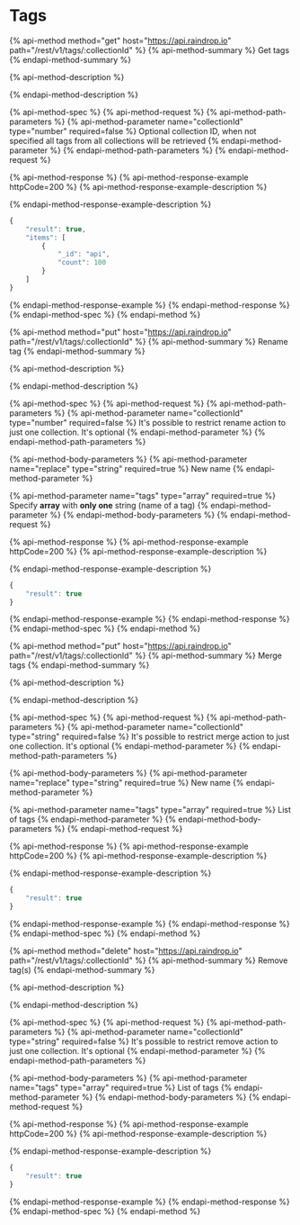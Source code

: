 # Tags

{% api-method method="get" host="https://api.raindrop.io" path="/rest/v1/tags/:collectionId" %}
{% api-method-summary %}
Get tags
{% endapi-method-summary %}

{% api-method-description %}

{% endapi-method-description %}

{% api-method-spec %}
{% api-method-request %}
{% api-method-path-parameters %}
{% api-method-parameter name="collectionId" type="number" required=false %}
Optional collection ID, when not specified all tags from all collections will be retrieved
{% endapi-method-parameter %}
{% endapi-method-path-parameters %}
{% endapi-method-request %}

{% api-method-response %}
{% api-method-response-example httpCode=200 %}
{% api-method-response-example-description %}

{% endapi-method-response-example-description %}

```javascript
{
    "result": true,
    "items": [
        {
            "_id": "api",
            "count": 100
        }
    ]
}
```
{% endapi-method-response-example %}
{% endapi-method-response %}
{% endapi-method-spec %}
{% endapi-method %}

{% api-method method="put" host="https://api.raindrop.io" path="/rest/v1/tags/:collectionId" %}
{% api-method-summary %}
Rename tag
{% endapi-method-summary %}

{% api-method-description %}

{% endapi-method-description %}

{% api-method-spec %}
{% api-method-request %}
{% api-method-path-parameters %}
{% api-method-parameter name="collectionId" type="number" required=false %}
It's possible to restrict rename action to just one collection. It's optional
{% endapi-method-parameter %}
{% endapi-method-path-parameters %}

{% api-method-body-parameters %}
{% api-method-parameter name="replace" type="string" required=true %}
New name
{% endapi-method-parameter %}

{% api-method-parameter name="tags" type="array" required=true %}
Specify **array** with **only one** string \(name of a tag\)
{% endapi-method-parameter %}
{% endapi-method-body-parameters %}
{% endapi-method-request %}

{% api-method-response %}
{% api-method-response-example httpCode=200 %}
{% api-method-response-example-description %}

{% endapi-method-response-example-description %}

```javascript
{
    "result": true
}
```
{% endapi-method-response-example %}
{% endapi-method-response %}
{% endapi-method-spec %}
{% endapi-method %}

{% api-method method="put" host="https://api.raindrop.io" path="/rest/v1/tags/:collectionId" %}
{% api-method-summary %}
Merge tags
{% endapi-method-summary %}

{% api-method-description %}

{% endapi-method-description %}

{% api-method-spec %}
{% api-method-request %}
{% api-method-path-parameters %}
{% api-method-parameter name="collectionId" type="string" required=false %}
It's possible to restrict merge action to just one collection. It's optional
{% endapi-method-parameter %}
{% endapi-method-path-parameters %}

{% api-method-body-parameters %}
{% api-method-parameter name="replace" type="string" required=true %}
New name
{% endapi-method-parameter %}

{% api-method-parameter name="tags" type="array" required=true %}
List of tags
{% endapi-method-parameter %}
{% endapi-method-body-parameters %}
{% endapi-method-request %}

{% api-method-response %}
{% api-method-response-example httpCode=200 %}
{% api-method-response-example-description %}

{% endapi-method-response-example-description %}

```javascript
{
    "result": true
}
```
{% endapi-method-response-example %}
{% endapi-method-response %}
{% endapi-method-spec %}
{% endapi-method %}

{% api-method method="delete" host="https://api.raindrop.io" path="/rest/v1/tags/:collectionId" %}
{% api-method-summary %}
Remove tag\(s\)
{% endapi-method-summary %}

{% api-method-description %}

{% endapi-method-description %}

{% api-method-spec %}
{% api-method-request %}
{% api-method-path-parameters %}
{% api-method-parameter name="collectionId" type="string" required=false %}
It's possible to restrict remove action to just one collection. It's optional
{% endapi-method-parameter %}
{% endapi-method-path-parameters %}

{% api-method-body-parameters %}
{% api-method-parameter name="tags" type="array" required=true %}
List of tags
{% endapi-method-parameter %}
{% endapi-method-body-parameters %}
{% endapi-method-request %}

{% api-method-response %}
{% api-method-response-example httpCode=200 %}
{% api-method-response-example-description %}

{% endapi-method-response-example-description %}

```javascript
{
    "result": true
}
```
{% endapi-method-response-example %}
{% endapi-method-response %}
{% endapi-method-spec %}
{% endapi-method %}

